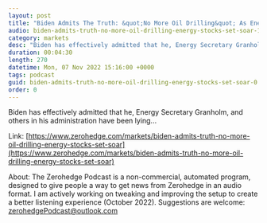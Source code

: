 ```yaml
---
layout: post
title: "Biden Admits The Truth: &quot;No More Oil Drilling&quot; As Energy Stocks Set To Soar"
audio: biden-admits-truth-no-more-oil-drilling-energy-stocks-set-soar-1
category: markets
desc: "Biden has effectively admitted that he, Energy Secretary Granholm, and others in his administration have been lying..."
duration: 00:04:30
length: 270
datetime: Mon, 07 Nov 2022 15:16:00 +0000
tags: podcast
guid: biden-admits-truth-no-more-oil-drilling-energy-stocks-set-soar-0
order: 0
---
```

Biden has effectively admitted that he, Energy Secretary Granholm, and others in his administration have been lying...

Link: [https://www.zerohedge.com/markets/biden-admits-truth-no-more-oil-drilling-energy-stocks-set-soar](https://www.zerohedge.com/markets/biden-admits-truth-no-more-oil-drilling-energy-stocks-set-soar)

About: The Zerohedge Podcast is a non-commercial, automated program, designed to give people a way to get news from Zerohedge in an audio format.  I am actively working on tweaking and improving the setup to create a better listening experience (October 2022).  Suggestions are welcome: [zerohedgePodcast@outlook.com](mailto:zerohedgePodcast@outlook.com)